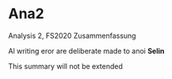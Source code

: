 # Ana2
Analysis 2, FS2020 Zusammenfassung

Al writing eror are deliberate made to anoi **Selin**

This summary will not be extended
